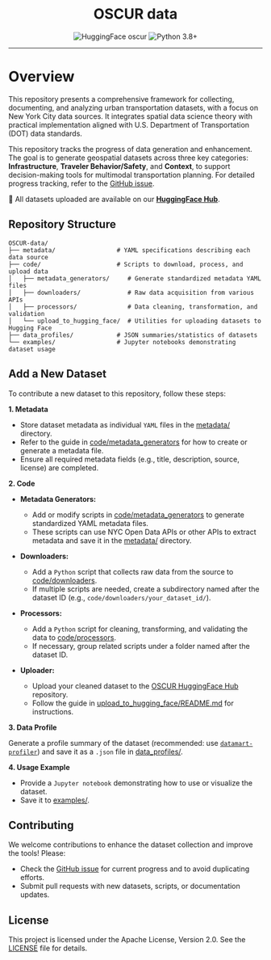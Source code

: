 <div align="center">
   <h1>OSCUR data</h1>
   <p>
      <img src="https://img.shields.io/static/v1?label=HuggingFace&message=oscur&color=FFD21E&style=for-the-badge&logo=huggingface&logoColor=white" alt="HuggingFace oscur">
      <img src="https://img.shields.io/static/v1?label=Python&message=3.8%2B&color=3776AB&style=for-the-badge&logo=python&logoColor=white" alt="Python 3.8+">
   </p>
</div>

---
# Overview

This repository presents a comprehensive framework for collecting, documenting, and analyzing urban transportation datasets, with a focus on New York City data sources. It integrates spatial data science theory with practical implementation aligned with U.S. Department of Transportation (DOT) data standards.

This repository tracks the progress of data generation and enhancement. The goal is to generate geospatial datasets across three key categories: **Infrastructure**, **Traveler Behavior/Safety**, and **Context**, to support decision-making tools for multimodal transportation planning. For detailed progress tracking, refer to the [GitHub issue](https://github.com/VIDA-NYU/csai-datagathering/issues/1).

🤗 All datasets uploaded are available on our **[HuggingFace Hub](https://huggingface.co/oscur)**.  


## Repository Structure

```
OSCUR-data/
├── metadata/                 # YAML specifications describing each data source
├── code/                     # Scripts to download, process, and upload data
│   ├── metadata_generators/     # Generate standardized metadata YAML files
│   ├── downloaders/             # Raw data acquisition from various APIs
│   ├── processors/              # Data cleaning, transformation, and validation
│   └── upload_to_hugging_face/  # Utilities for uploading datasets to Hugging Face
├── data_profiles/            # JSON summaries/statistics of datasets
└── examples/                 # Jupyter notebooks demonstrating dataset usage
```

## Add a New Dataset

To contribute a new dataset to this repository, follow these steps:

**1. Metadata**

- Store dataset metadata as individual ``YAML`` files in the [metadata/](./metadata) directory.
- Refer to the guide in [code/metadata_generators](./code/metadata_generators/) for how to create or generate a metadata file.
- Ensure all required metadata fields (e.g., title, description, source, license) are completed.


**2. Code**
- **Metadata Generators:**
   - Add or modify scripts in [code/metadata_generators](./code/metadata_generators/) to generate standardized YAML metadata files.
   - These scripts can use NYC Open Data APIs or other APIs to extract metadata and save it in the [metadata/](./metadata) directory.

- **Downloaders:**
   - Add a ``Python`` script that collects raw data from the source to [code/downloaders](./code/downloaders/).
   - If multiple scripts are needed, create a subdirectory named after the dataset ID (e.g., ``code/downloaders/your_dataset_id/``).

- **Processors:**
   - Add a ``Python`` script for cleaning, transforming, and validating the data to [code/processors](./code/processors/).
   - If necessary, group related scripts under a folder named after the dataset ID.

- **Uploader:**
   - Upload your cleaned dataset to the [OSCUR HuggingFace Hub](https://huggingface.co/oscur) repository.
   - Follow the guide in [upload_to_hugging_face/README.md](upload_to_hugging_face/README.md) for instructions.

**3. Data Profile**

Generate a profile summary of the dataset (recommended: use [``datamart-profiler``](https://pypi.org/project/datamart-profiler/)) and save it as a ``.json`` file in [data_profiles/](./data_profiles).

**4. Usage Example**
   - Provide a ``Jupyter notebook`` demonstrating how to use or visualize the dataset.
   - Save it to [examples/](./examples).

## Contributing

We welcome contributions to enhance the dataset collection and improve the tools! Please:
- Check the [GitHub issue](https://github.com/VIDA-NYU/csai-datagathering/issues/1) for current progress and to avoid duplicating efforts.
- Submit pull requests with new datasets, scripts, or documentation updates.

## License

This project is licensed under the Apache License, Version 2.0. See the [LICENSE](LICENSE) file for details.
